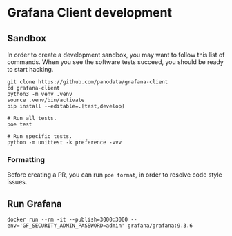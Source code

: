 # Grafana Client development

## Sandbox
In order to create a development sandbox, you may want to follow this list of
commands. When you see the software tests succeed, you should be ready to start
hacking.

```shell
git clone https://github.com/panodata/grafana-client
cd grafana-client
python3 -m venv .venv
source .venv/bin/activate
pip install --editable=.[test,develop]

# Run all tests.
poe test

# Run specific tests.
python -m unittest -k preference -vvv
```

### Formatting

Before creating a PR, you can run `poe format`, in order to resolve code style issues.

## Run Grafana
```
docker run --rm -it --publish=3000:3000 --env='GF_SECURITY_ADMIN_PASSWORD=admin' grafana/grafana:9.3.6
```
